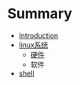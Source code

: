 # Summary

* [Introduction](README.md)
* [linux系统](chapter1.md)
  * [硬件](chapter1/ying-jian.md)
  * 软件
* [shell](shell.md)

